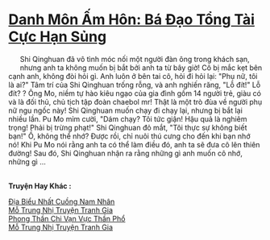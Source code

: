 <a href="https://truyentiki.com/danh-mon-am-hon-ba-dao-tong-tai-cuc-han-sung.33932/" title="Danh Môn Ấm Hôn: Bá Đạo Tổng Tài Cực Hạn Sủng"><h1>Danh Môn Ấm Hôn: Bá Đạo Tổng Tài Cực Hạn Sủng</h1></a><div style="display:table"><img align="right" style="float: left; padding: 10px;" src="https://truyentiki.com/images/story/200x260/33932.jpg" alt="">Shi Qinghuan đã vô tình móc nối một người đàn ông trong khách sạn, nhưng anh ta không muốn bị bắt bởi anh ta từ bây giờ! Cô bị mắc kẹt bên cạnh anh, không đòi hỏi gì. Anh luôn ở bên tai cô, hỏi đi hỏi lại: "Phụ nữ, tôi là ai?" Tâm trí của Shi Qinghuan trống rỗng, và anh nghiến răng, "Lỗ đít!" Lỗ đít? ? Ông Mo, niềm tự hào kiêu ngạo của gia đình gồm 14 người trẻ, giàu có và là đối thủ, chủ tịch tập đoàn chaebol mr! Thật là một trò đùa về người phụ nữ ngu ngốc này! Shi Qinghuan muốn chạy đi chạy lại, nhưng bị bắt lại nhiều lần. Pu Mo mỉm cười, "Dám chạy? Tôi tức giận! Hậu quả là nghiêm trọng! Phải bị trừng phạt!" Shi Qinghuan đỏ mắt, "Tôi thực sự không biết bạn!" Ồ, không thể nhớ? Được rồi, chỉ nuôi thú cưng cho đến khi bạn nhớ nó! Khi Pu Mo nói rằng anh ta có thể làm điều đó, anh ta sẽ đưa cô lên thiên đường! Sau đó, Shi Qinghuan nhận ra rằng những gì anh muốn cô nhớ, những gì ...</div><p><br><b>Truyện Hay Khác :</b></p><a href="https://truyentiki.com/dia-bieu-nhat-cuong-nam-nhan.33931/" alt="Địa Biểu Nhất Cuồng Nam Nhân">Địa Biểu Nhất Cuồng Nam Nhân</a><br/><a href="https://www.plurk.com/p/nuf19t" alt="Mỗ Trung Nhị Truyện Tranh Gia">Mỗ Trung Nhị Truyện Tranh Gia</a><br/><a href="https://www.scoop.it/topic/nownovels/p/4118899038/2020/06/05/truyen-phong-than-chi-van-vuc-than-pho" alt="Phong Thần Chi Vạn Vực Thần Phổ">Phong Thần Chi Vạn Vực Thần Phổ</a><br/><a href="https://www.pinterest.com/pin/594756694531248550/" alt="Mỗ Trung Nhị Truyện Tranh Gia">Mỗ Trung Nhị Truyện Tranh Gia</a><br/>